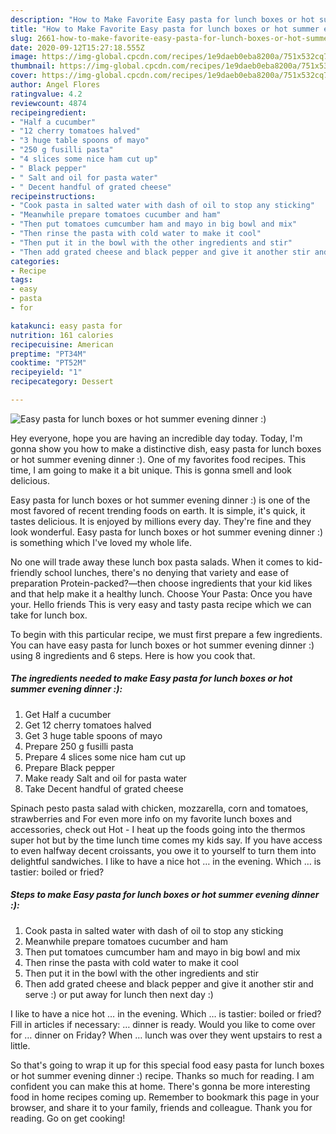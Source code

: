 ```yaml
---
description: "How to Make Favorite Easy pasta for lunch boxes or hot summer evening dinner :)"
title: "How to Make Favorite Easy pasta for lunch boxes or hot summer evening dinner :)"
slug: 2661-how-to-make-favorite-easy-pasta-for-lunch-boxes-or-hot-summer-evening-dinner
date: 2020-09-12T15:27:18.555Z
image: https://img-global.cpcdn.com/recipes/1e9daeb0eba8200a/751x532cq70/easy-pasta-for-lunch-boxes-or-hot-summer-evening-dinner-recipe-main-photo.jpg
thumbnail: https://img-global.cpcdn.com/recipes/1e9daeb0eba8200a/751x532cq70/easy-pasta-for-lunch-boxes-or-hot-summer-evening-dinner-recipe-main-photo.jpg
cover: https://img-global.cpcdn.com/recipes/1e9daeb0eba8200a/751x532cq70/easy-pasta-for-lunch-boxes-or-hot-summer-evening-dinner-recipe-main-photo.jpg
author: Angel Flores
ratingvalue: 4.2
reviewcount: 4874
recipeingredient:
- "Half a cucumber"
- "12 cherry tomatoes halved"
- "3 huge table spoons of mayo"
- "250 g fusilli pasta"
- "4 slices some nice ham cut up"
- " Black pepper"
- " Salt and oil for pasta water"
- " Decent handful of grated cheese"
recipeinstructions:
- "Cook pasta in salted water with dash of oil to stop any sticking"
- "Meanwhile prepare tomatoes cucumber and ham"
- "Then put tomatoes cumcumber ham and mayo in big bowl and mix"
- "Then rinse the pasta with cold water to make it cool"
- "Then put it in the bowl with the other ingredients and stir"
- "Then add grated cheese and black pepper and give it another stir and serve :) or put away for lunch then next day :)"
categories:
- Recipe
tags:
- easy
- pasta
- for

katakunci: easy pasta for 
nutrition: 161 calories
recipecuisine: American
preptime: "PT34M"
cooktime: "PT52M"
recipeyield: "1"
recipecategory: Dessert

---
```



![Easy pasta for lunch boxes or hot summer evening dinner :)](https://img-global.cpcdn.com/recipes/1e9daeb0eba8200a/751x532cq70/easy-pasta-for-lunch-boxes-or-hot-summer-evening-dinner-recipe-main-photo.jpg)

Hey everyone, hope you are having an incredible day today. Today, I'm gonna show you how to make a distinctive dish, easy pasta for lunch boxes or hot summer evening dinner :). One of my favorites food recipes. This time, I am going to make it a bit unique. This is gonna smell and look delicious.

Easy pasta for lunch boxes or hot summer evening dinner :) is one of the most favored of recent trending foods on earth. It is simple, it's quick, it tastes delicious. It is enjoyed by millions every day. They're fine and they look wonderful. Easy pasta for lunch boxes or hot summer evening dinner :) is something which I've loved my whole life.

No one will trade away these lunch box pasta salads. When it comes to kid-friendly school lunches, there&#39;s no denying that variety and ease of preparation Protein-packed?—then choose ingredients that your kid likes and that help make it a healthy lunch. Choose Your Pasta: Once you have your. Hello friends This is very easy and tasty pasta recipe which we can take for lunch box.


To begin with this particular recipe, we must first prepare a few ingredients. You can have easy pasta for lunch boxes or hot summer evening dinner :) using 8 ingredients and 6 steps. Here is how you cook that.

<!--inarticleads1-->

##### The ingredients needed to make Easy pasta for lunch boxes or hot summer evening dinner :):

1. Get Half a cucumber
1. Get 12 cherry tomatoes halved
1. Get 3 huge table spoons of mayo
1. Prepare 250 g fusilli pasta
1. Prepare 4 slices some nice ham cut up
1. Prepare  Black pepper
1. Make ready  Salt and oil for pasta water
1. Take  Decent handful of grated cheese


Spinach pesto pasta salad with chicken, mozzarella, corn and tomatoes, strawberries and For even more info on my favorite lunch boxes and accessories, check out Hot - I heat up the foods going into the thermos super hot but by the time lunch time comes my kids say. If you have access to even halfway decent croissants, you owe it to yourself to turn them into delightful sandwiches. I like to have a nice hot … in the evening. Which … is tastier: boiled or fried? 

<!--inarticleads2-->

##### Steps to make Easy pasta for lunch boxes or hot summer evening dinner :):

1. Cook pasta in salted water with dash of oil to stop any sticking
1. Meanwhile prepare tomatoes cucumber and ham
1. Then put tomatoes cumcumber ham and mayo in big bowl and mix
1. Then rinse the pasta with cold water to make it cool
1. Then put it in the bowl with the other ingredients and stir
1. Then add grated cheese and black pepper and give it another stir and serve :) or put away for lunch then next day :)


I like to have a nice hot … in the evening. Which … is tastier: boiled or fried? Fill in articles if necessary: … dinner is ready. Would you like to come over for … dinner on Friday? When … lunch was over they went upstairs to rest a little. 

So that's going to wrap it up for this special food easy pasta for lunch boxes or hot summer evening dinner :) recipe. Thanks so much for reading. I am confident you can make this at home. There's gonna be more interesting food in home recipes coming up. Remember to bookmark this page in your browser, and share it to your family, friends and colleague. Thank you for reading. Go on get cooking!
